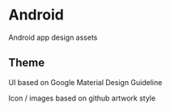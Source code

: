 # Android
Android app design assets

## Theme
UI based on Google Material Design Guideline

Icon / images based on github artwork style